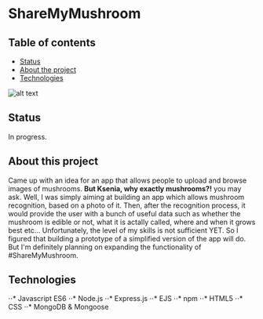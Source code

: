 # ShareMyMushroom

## Table of contents
* [Status](#status)
* [About the project](#about-this-project)
* [Technologies](#technologies)

![alt text](http://cdn5.coloringcrew.com/coloring-book/painted/201746/happy-mushroom-food-vegetables-painted-by-bbbb-128859.jpg 'Happy Mushroom')

## Status
In progress.

## About this project 
Came up with an idea for an app that allows people to upload and browse images of mushrooms. **But Ksenia, why exactly mushrooms?!** you may ask. Well, I was simply aiming at building an app which allows mushroom recognition, based on a photo of it. Then, after the recognition process, it would provide the user with a bunch of useful data such as whether the mushroom is edible or not, what it is actally called, where and when it grows best etc... Unfortunately, the level of my skills is not sufficient YET. So I figured that building a prototype of a simplified version of the app will do. But I'm definitely planning on expanding the functionality of #ShareMyMushroom.

## Technologies
⋅⋅* Javascript ES6
⋅⋅* Node.js
⋅⋅* Express.js
⋅⋅* EJS
⋅⋅* npm
⋅⋅* HTML5
⋅⋅* CSS
⋅⋅* MongoDB & Mongoose
